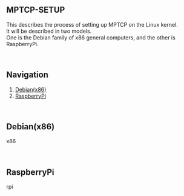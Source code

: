 ## MPTCP-SETUP
This describes the process of setting up MPTCP on the Linux kernel. <br>
It will be described in two models. <br>
One is the Debian family of x86 general computers, and the other is RaspberryPi. <br>

<br>

## Navigation 
1. [Debian(x86)](#x86)
2. [RaspberryPi](#rpi)

<br>

## Debian(x86)
<a id="x86">x86</a>

<br>

## RaspberryPi
<a id="rpi">rpi</a>
